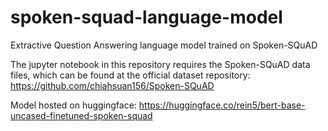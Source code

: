 # spoken-squad-language-model
Extractive Question Answering language model trained on Spoken-SQuAD

The jupyter notebook in this repository requires the Spoken-SQuAD data files, which can be found at 
the official dataset repository: https://github.com/chiahsuan156/Spoken-SQuAD

Model hosted on huggingface: https://huggingface.co/rein5/bert-base-uncased-finetuned-spoken-squad
